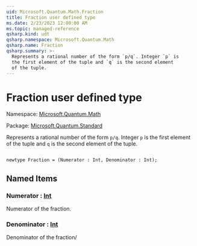 ```yaml
---
uid: Microsoft.Quantum.Math.Fraction
title: Fraction user defined type
ms.date: 2/23/2023 12:00:00 AM
ms.topic: managed-reference
qsharp.kind: udt
qsharp.namespace: Microsoft.Quantum.Math
qsharp.name: Fraction
qsharp.summary: >-
  Represents a rational number of the form `p/q`. Integer `p` is
  the first element of the tuple and `q` is the second element
  of the tuple.
---
```


# Fraction user defined type

Namespace: [Microsoft.Quantum.Math](xref:Microsoft.Quantum.Math)

Package: [Microsoft.Quantum.Standard](https://nuget.org/packages/Microsoft.Quantum.Standard)


Represents a rational number of the form `p/q`. Integer `p` isthe first element of the tuple and `q` is the second elementof the tuple.

```qsharp

newtype Fraction = (Numerator : Int, Denominator : Int);
```



## Named Items

### Numerator : [Int](xref:microsoft.quantum.qsharp.valueliterals#int-literals)

Numerator of the fraction.
### Denominator : [Int](xref:microsoft.quantum.qsharp.valueliterals#int-literals)

Denominator of the fraction/